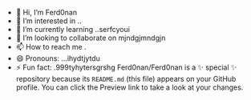 - 👋 Hi, I’m Ferd0nan
- 👀 I’m interested in ..
- 🌱 I’m currently learning ..serfcyoui
- 💞️ I’m looking to collaborate on mjndgjmndgjn
- 📫 How to reach me .
- 😄 Pronouns: ...ihydtjytdu
- ⚡ Fun fact: .999tyhytersgrshg
Ferd0nan/Ferd0nan is a ✨ special ✨ repository because its `README.md` (this file) appears on your GitHub profile.
You can click the Preview link to take a look at your changes.
